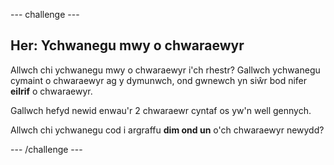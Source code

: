 --- challenge ---

## Her: Ychwanegu mwy o chwaraewyr

Allwch chi ychwanegu mwy o chwaraewyr i'ch rhestr? Gallwch ychwanegu cymaint o chwaraewyr ag y dymunwch, ond gwnewch yn siŵr bod nifer **eilrif** o chwaraewyr.

Gallwch hefyd newid enwau'r 2 chwaraewr cyntaf os yw'n well gennych.

Allwch chi ychwanegu cod i argraffu **dim ond un** o'ch chwaraewyr newydd?

--- /challenge ---